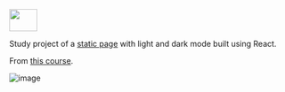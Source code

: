 
<img width="50px" height="40px" src="https://cdn.jsdelivr.net/gh/devicons/devicon/icons/react/react-original.svg" />

Study project of a [static page](https://deboradeotti.github.io/react-facts/) with light and dark mode built using React.

From [this course](https://www.youtube.com/watch?v=bMknfKXIFA8).

![image](https://github.com/deboradeotti/react-facts/assets/81835864/669dbad1-ea50-4bec-ac4c-dc0db90f2336)
